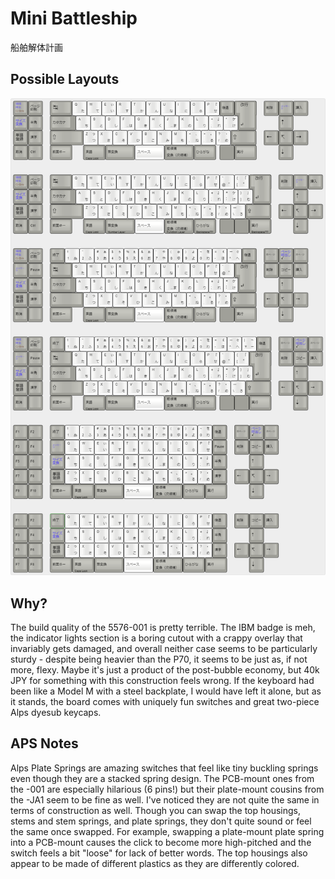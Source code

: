 # Mini Battleship

船舶解体計画

## Possible Layouts

![Layout Image](./img/mini-bship-layouts.png)

## Why?

The build quality of the 5576-001 is pretty terrible. The IBM badge is meh, the indicator lights section is a boring cutout with a crappy overlay that invariably gets damaged, and overall neither case seems to be particularly sturdy - despite being heavier than the P70, it seems to be just as, if not more, flexy. Maybe it's just a product of the post-bubble economy, but 40k JPY for something with this construction feels wrong. If the keyboard had been like a Model M with a steel backplate, I would have left it alone, but as it stands, the board comes with uniquely fun switches and great two-piece Alps dyesub keycaps. 

## APS Notes

Alps Plate Springs are amazing switches that feel like tiny buckling springs even though they are a stacked spring design. The PCB-mount ones from the -001 are especially hilarious (6 pins!) but their plate-mount cousins from the -JA1 seem to be fine as well. I've noticed they are not quite the same in terms of construction as well. Though you can swap the top housings, stems and stem springs, and plate springs, they don't quite sound or feel the same once swapped. For example, swapping a plate-mount plate spring into a PCB-mount causes the click to become more high-pitched and the switch feels a bit "loose" for lack of better words. The top housings also appear to be made of different plastics as they are differently colored.